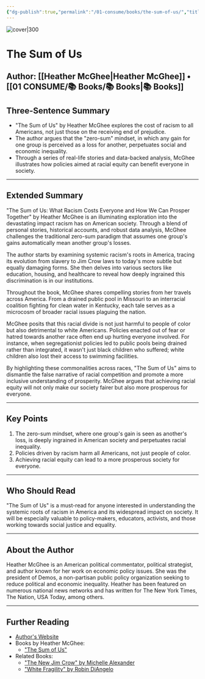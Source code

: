 ```yaml
---
{"dg-publish":true,"permalink":"/01-consume/books/the-sum-of-us/","title":"The Sum of Us","tags":["social-policy","racial-inequality","economic-inequality","american-politics","social-justice"]}
---
```



![cover|300](http://books.google.com/books/content?id=DLhPEAAAQBAJ&printsec=frontcover&img=1&zoom=1&source=gbs_api)
# The Sum of Us
**Author:** [[Heather McGhee\|Heather McGhee]] • [[01 CONSUME/📚 Books/📚 Books\|📚 Books]]
---

## Three-Sentence Summary
- "The Sum of Us" by Heather McGhee explores the cost of racism to all Americans, not just those on the receiving end of prejudice. 
- The author argues that the "zero-sum" mindset, in which any gain for one group is perceived as a loss for another, perpetuates social and economic inequality. 
- Through a series of real-life stories and data-backed analysis, McGhee illustrates how policies aimed at racial equity can benefit everyone in society.

---

## Extended Summary
"The Sum of Us: What Racism Costs Everyone and How We Can Prosper Together" by Heather McGhee is an illuminating exploration into the devastating impact racism has on American society. Through a blend of personal stories, historical accounts, and robust data analysis, McGhee challenges the traditional zero-sum paradigm that assumes one group's gains automatically mean another group's losses.

The author starts by examining systemic racism's roots in America, tracing its evolution from slavery to Jim Crow laws to today's more subtle but equally damaging forms. She then delves into various sectors like education, housing, and healthcare to reveal how deeply ingrained this discrimination is in our institutions.

Throughout the book, McGhee shares compelling stories from her travels across America. From a drained public pool in Missouri to an interracial coalition fighting for clean water in Kentucky, each tale serves as a microcosm of broader racial issues plaguing the nation.

McGhee posits that this racial divide is not just harmful to people of color but also detrimental to white Americans. Policies enacted out of fear or hatred towards another race often end up hurting everyone involved. For instance, when segregationist policies led to public pools being drained rather than integrated, it wasn't just black children who suffered; white children also lost their access to swimming facilities.

By highlighting these commonalities across races, "The Sum of Us" aims to dismantle the false narrative of racial competition and promote a more inclusive understanding of prosperity. McGhee argues that achieving racial equity will not only make our society fairer but also more prosperous for everyone.

---

## Key Points
1. The zero-sum mindset, where one group's gain is seen as another's loss, is deeply ingrained in American society and perpetuates racial inequality.
2. Policies driven by racism harm all Americans, not just people of color.
3. Achieving racial equity can lead to a more prosperous society for everyone.

---

## Who Should Read
"The Sum of Us" is a must-read for anyone interested in understanding the systemic roots of racism in America and its widespread impact on society. It will be especially valuable to policy-makers, educators, activists, and those working towards social justice and equality.

---

## About the Author
Heather McGhee is an American political commentator, political strategist, and author known for her work on economic policy issues. She was the president of Demos, a non-partisan public policy organization seeking to reduce political and economic inequality. Heather has been featured on numerous national news networks and has written for The New York Times, The Nation, USA Today, among others.

---

## Further Reading
- [Author's Website](https://heathermcghee.com/)
- Books by Heather McGhee:
  - ["The Sum of Us"](https://www.amazon.com/Sum-Us-Racism-Costs-Everyone/dp/0525509569)
- Related Books:
  - ["The New Jim Crow" by Michelle Alexander](https://www.amazon.com/New-Jim-Crow-Incarceration-Colorblindness/dp/1595586431)
  - ["White Fragility" by Robin DiAngelo](https://www.amazon.com/White-Fragility-People-About-Racism/dp/0807047414)